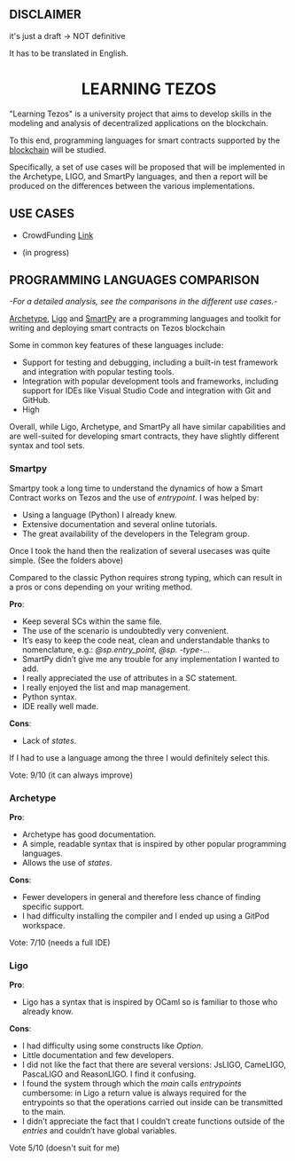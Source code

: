 
## DISCLAIMER

  

it's just a draft -> NOT definitive

  

It has to be translated in English.

  

# <center>LEARNING TEZOS<center>

"Learning Tezos" is a university project that aims to develop skills in the modeling and analysis of decentralized applications on the blockchain.

To this end, programming languages for smart contracts supported by the [blockchain](https://tezos.com/) will be studied.

Specifically, a set of use cases will be proposed that will be implemented in the Archetype, LIGO, and SmartPy languages, and then a report will be produced on the differences between the various implementations.
  

## USE CASES

* CrowdFunding [Link](https://github.com/TheMastro-11/LearningTezos/tree/contracts/CrowdFunding)

* (in progress)

  

## PROGRAMMING LANGUAGES COMPARISON

*-For a detailed analysis, see the comparisons in the different use cases.-*
  
[Archetype](https://archetype-lang.org/), [Ligo](https://tezos.com/developers/ligo/) and [SmartPy](https://smartpy.io/) are a programming languages and toolkit for writing and deploying smart contracts on Tezos blockchain

Some in common key features of these languages include:
* Support for testing and debugging, including a built-in test framework and integration with popular testing tools.
* Integration with popular development tools and frameworks, including support for IDEs like Visual Studio Code and integration with Git and GitHub.
* High

Overall, while Ligo, Archetype, and SmartPy all have similar capabilities and are well-suited for developing smart contracts, they have slightly different syntax and tool sets.

### Smartpy 
Smartpy took a long time to understand the dynamics of how a Smart Contract works on Tezos and the use of *entrypoint*.
I was helped by:
* Using a language (Python) I already knew.
* Extensive documentation and several online tutorials.
* The great availability of the developers in the Telegram group.

Once I took the hand then the realization of several usecases was quite simple. (See the folders above)

Compared to the classic Python requires strong typing, which can result in a pros or cons depending on your writing method.

**Pro**:
* Keep several SCs within the same file.
* The use of the scenario is undoubtedly very convenient.
* It’s easy to keep the code neat, clean and understandable thanks to nomenclature, e.g.: *@sp.entry_point*, *@sp. -type-*...
* SmartPy didn’t give me any trouble for any implementation I wanted to add.
* I really appreciated the use of attributes in a SC statement.
* I really enjoyed the list and map management.
* Python syntax.
* IDE really well made.

**Cons**:
* Lack of *states*.

If I had to use a language among the three I would definitely select this.

Vote: 9/10 (it can always improve)

### Archetype
**Pro**:
* Archetype has good documentation.
* A simple, readable syntax that is inspired by other popular programming languages.
* Allows the use of *states*. 

**Cons**:
* Fewer developers in general and therefore less chance of finding specific support.
* I had difficulty installing the compiler and I ended up using a GitPod workspace.

Vote: 7/10 (needs a full IDE) 

### Ligo
**Pro**:
* Ligo has a syntax that is inspired by OCaml so is familiar to those who already know.

**Cons**:
* I had difficulty using some constructs like *Option*.
* Little documentation and few developers.
* I did not like the fact that there are several versions: JsLIGO, CameLIGO, PascaLIGO and ReasonLIGO. I find it confusing.
* I found the system through which the *main* calls *entrypoints* cumbersome: in Ligo a return value is always required for the entrypoints so that the operations carried out inside can be transmitted to the main.
* I didn’t appreciate the fact that I couldn’t create functions outside of the *entries* and couldn’t have global variables.

Vote 5/10 (doesn't suit for me)

